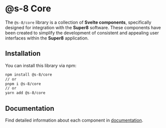 # @s-8 Core

The `@s-8/core` library is a collection of **Svelte components**, specifically designed for integration with the **Super8** software. These components have been created to simplify the development of consistent and appealing user interfaces within the **Super8** application.

## Installation

You can install this library via npm:

```bash
npm install @s-8/core
// or
pnpm i @s-8/core
// or 
yarn add @s-8/core
```

## Documentation

Find detailed information about each component in [documentation](../../docs/dev-components-info.md).
